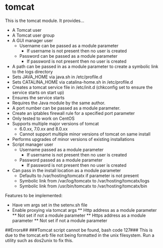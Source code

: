 # tomcat #

This is the tomcat module. It provides...

* A Tomcat user
* A Tomcat user group
* A GUI manager user
	* Username can be passed as a module parameter
		* If username is not present then no user is created
	* Password can be passed as a module parameter
		* If password is not present then no user is created
* A path can be passed in as a module parameter to create a symbolic link to the logs directory
* Sets JAVA_HOME via java.sh in /etc/profile.d
* Sets CATALINA_HOME via catalina-home.sh in /etc/profile.d
* Creates a tomcat service file in /etc/init.d (chkconfig set to ensure the service starts on start up)
* Ensures the service starts
* Requires the Java module by the same author. 
* A port number can be passed as a module parameter.
* Create an iptables firewall rule for a specified port parameter
* Only tested to work on CentOS
* Supports multiple major versions of tomcat 
	* 6.0.xx, 7.0.xx and 8.0.xx
	* Cannot support multiple minor versions of tomcat on same install
* Performs upgrades of minor versions of existing installations 
* Script manager user
	* Username passed as a module parameter
		* If username is not present then no user is created
	* Password passed as a module parameter
		* If password is not present then no user is created
* Can pass in the install location as a module parameter
	* Defaults to /var/hosting/tomcatx if parameter is not present
	* Symbolic link from /var/log/tomcatx to /var/hosting/tomcatx/logs
	* Symbolic link from /usr/bin/tomcatx to /var/hosting/tomcatx/bin

Features to be implemented:
* Have vm args set in the setenv.sh file
* Enable proxying via tomcat args
** Http address as a module parameter
** Not set if not a module parameter
** Https address as a module parameter
** Not set if not a module parameter


##Errors##
###Tomcat script cannot be found, bash code 127###
This is due to the tomcat.erb file not being formatted in the unix filesystem.
Run a utility such as dos2unix to fix this.
